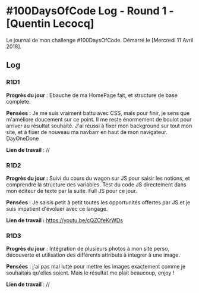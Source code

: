 # #100DaysOfCode Log - Round 1 - [Quentin Lecocq]

Le journal de mon challenge #100DaysOfCode. Démarré le [Mercredi 11 Avril 2018].
## Log

### R1D1 

**Progrès du jour** : Ebauche de ma HomePage fait, et structure de base complete.  

**Pensées :** Je me suis vraiment battu avec CSS, mais pour finir, je sens que m'améliore doucement sur ce point. Il me reste énormement de boulot pour arriver au résultat souhaité. J'ai réussi à fixer mon background sur tout mon site, et à fixer de nouveau ma navbarr en haut de mon navigateur. DayOneDone

**Lien de travail** : // 

### R1D2

**Progrès du jour :** Suivi du cours du wagon sur JS pour saisir les notions, et comprendre la structure des variables. 
Test du code JS directement dans mon éditeur de texte par la suite. Full JS pour ce jour. 

**Pensées :** Je saisis petit à petit toutes les opportunités offertes par JS et je suis impatient d'évoluer avec ce langage. 

**Lien de travail :** https://youtu.be/cQZOfeKrWDs

### R1D3

**Progrès du jour** : Intégration de plusieurs photos à mon site perso, découverte et utilisation des différents attributs à integrer à une image. 

**Pensées** : j'ai pas mal lutté pour mettre les images exactement comme je souhaitais qu'elles soient. Mais le résultat me plait beaucoup, enjoy ! 

**Lien de travail** : //




